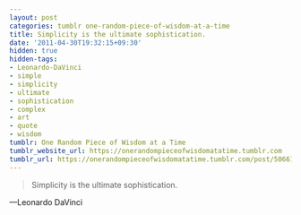```yaml
---
layout: post
categories: tumblr one-random-piece-of-wisdom-at-a-time
title: Simplicity is the ultimate sophistication.
date: '2011-04-30T19:32:15+09:30'
hidden: true
hidden-tags:
- Leonardo-DaVinci
- simple
- simplicity
- ultimate
- sophistication
- complex
- art
- quote
- wisdom
tumblr: One Random Piece of Wisdom at a Time
tumblr_website_url: https://onerandompieceofwisdomatatime.tumblr.com
tumblr_url: https://onerandompieceofwisdomatatime.tumblr.com/post/5066154939/simplicity-is-the-ultimate-sophistication
---
```

> Simplicity is the ultimate sophistication.

—Leonardo DaVinci
